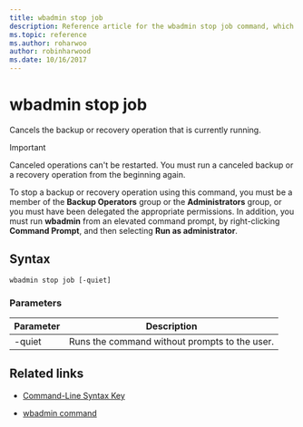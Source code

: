 ```yaml
---
title: wbadmin stop job
description: Reference article for the wbadmin stop job command, which cancels the backup or recovery operation that is currently running.
ms.topic: reference
ms.author: roharwoo
author: robinharwood
ms.date: 10/16/2017
---
```



# wbadmin stop job

Cancels the backup or recovery operation that is currently running.

> [!IMPORTANT]
> Canceled operations can't be restarted. You must run a canceled backup or a recovery operation from the beginning again.

To stop a backup or recovery operation using this command, you must be a member of the **Backup Operators** group or the **Administrators** group, or you must have been delegated the appropriate permissions. In addition, you must run **wbadmin** from an elevated command prompt, by right-clicking **Command Prompt**, and then selecting **Run as administrator**.

## Syntax

```
wbadmin stop job [-quiet]
```

### Parameters

| Parameter | Description |
|--|--|
| -quiet | Runs the command without prompts to the user. |

## Related links

- [Command-Line Syntax Key](command-line-syntax-key.md)

- [wbadmin command](wbadmin.md)
